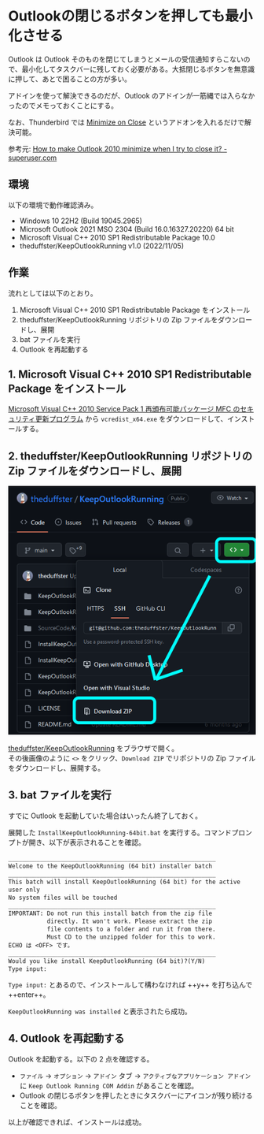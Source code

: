 # Outlookの閉じるボタンを押しても最小化させる

Outlook は Outlook そのものを閉じてしまうとメールの受信通知すらこないので、最小化してタスクバーに残しておく必要がある。大抵閉じるボタンを無意識に押して、あとで困ることの方が多い。

アドインを使って解決できるのだが、Outlook のアドインが一筋縄では入らなかったのでメモっておくことにする。

なお、Thunderbird では [Minimize on Close](https://addons.thunderbird.net/ja/thunderbird/addon/minimize-on-close/) というアドオンを入れるだけで解決可能。

参考元: [How to make Outlook 2010 minimize when I try to close it? - superuser.com](https://superuser.com/questions/189905/how-to-make-outlook-2010-minimize-when-i-try-to-close-it/275244#275244)

## 環境

以下の環境で動作確認済み。

- Windows 10 22H2 (Build 19045.2965)
- Microsoft Outlook 2021 MSO 2304 (Build 16.0.16327.20220) 64 bit
- Microsoft Visual C++ 2010 SP1 Redistributable Package 10.0
- theduffster/KeepOutlookRunning v1.0 (2022/11/05)

## 作業

流れとしては以下のとおり。

1. Microsoft Visual C++ 2010 SP1 Redistributable Package をインストール
2. theduffster/KeepOutlookRunning リポジトリの Zip ファイルをダウンロードし、展開
3. bat ファイルを実行
4. Outlook を再起動する

## 1. Microsoft Visual C++ 2010 SP1 Redistributable Package をインストール

[Microsoft Visual C++ 2010 Service Pack 1 再頒布可能パッケージ MFC のセキュリティ更新プログラム](https://www.microsoft.com/ja-jp/download/details.aspx?id=26999) から `vcredist_x64.exe` をダウンロードして、インストールする。

## 2. theduffster/KeepOutlookRunning リポジトリの Zip ファイルをダウンロードし、展開

![](assets/download-zip.png)

[theduffster/KeepOutlookRunning](https://github.com/theduffster/KeepOutlookRunning) をブラウザで開く。  
その後画像のように `<>` をクリック、`Download ZIP` でリポジトリの Zip ファイルをダウンロードし、展開する。

## 3. bat ファイルを実行

すでに Outlook を起動していた場合はいったん終了しておく。

展開した `InstallKeepOutlookRunning-64bit.bat` を実行する。コマンドプロンプトが開き、以下が表示されることを確認。

```text
___________________________________________________________
Welcome to the KeepOutlookRunning (64 bit) installer batch
___________________________________________________________
This batch will install KeepOutlookRunning (64 bit) for the active user only
No system files will be touched
___________________________________________________________
IMPORTANT: Do not run this install batch from the zip file
           directly. It won't work. Please extract the zip
           file contents to a folder and run it from there.
           Must CD to the unzipped folder for this to work.
ECHO は <OFF> です。
___________________________________________________________
Would you like install KeepOutlookRunning (64 bit)?(Y/N)
Type input:
```

`Type input:` とあるので、インストールして構わなければ ++y++ を打ち込んで ++enter++。

`KeepOutlookRunning was installed` と表示されたら成功。

## 4. Outlook を再起動する

Outlook を起動する。以下の 2 点を確認する。

- `ファイル` -> `オプション` -> `アドイン` タブ -> `アクティブなアプリケーション アドイン` に `Keep Outlook Running COM Addin` があることを確認。
- Outlook の閉じるボタンを押したときにタスクバーにアイコンが残り続けることを確認。

以上が確認できれば、インストールは成功。
